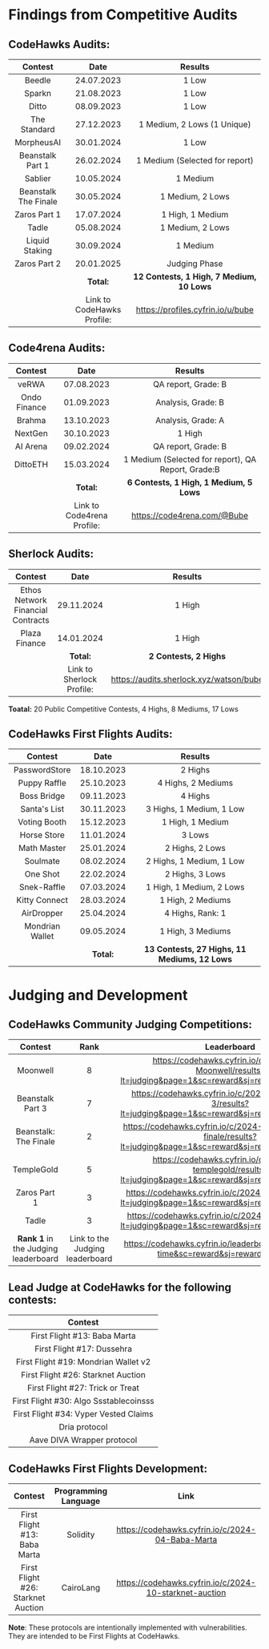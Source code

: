 
# Findings from Competitive Audits

## CodeHawks Audits:
|Contest	    |Date	      |Results                     |
|:-----------:|:---------:|:--------------------------:|
|Beedle       |24.07.2023 | 1 Low                      |
|Sparkn       |21.08.2023 | 1 Low                      |
|Ditto        |08.09.2023 | 1 Low                      |
|The Standard |27.12.2023 | 1 Medium, 2 Lows (1 Unique)|
|MorpheusAI   |30.01.2024 | 1 Low                      |
|Beanstalk Part 1 |26.02.2024 | 1 Medium (Selected for report)|
|Sablier      |10.05.2024 | 1 Medium                   |
|Beanstalk The Finale |30.05.2024 | 1 Medium, 2 Lows    |
|Zaros Part 1 |17.07.2024 | 1 High, 1 Medium           |
|Tadle        |05.08.2024 | 1 Medium, 2 Lows           |
|Liquid Staking |30.09.2024 | 1 Medium                 |
|Zaros Part 2 |20.01.2025 | Judging Phase              |
|             |**Total:** |**12 Contests, 1 High, 7 Medium, 10 Lows**        |
|             |Link to CodeHawks Profile: | https://profiles.cyfrin.io/u/bube |

## Code4rena Audits:
|Contest	    |Date	      |Results            |
|:-----------:|:---------:|:-----------------:|
|veRWA        |07.08.2023 |QA report, Grade: B|
|Ondo Finance |01.09.2023 |Analysis, Grade: B |
|Brahma       |13.10.2023 |Analysis, Grade: A |
|NextGen      |30.10.2023 |1 High             |
|AI Arena     |09.02.2024 |QA report, Grade: B|
|DittoETH     |15.03.2024 |1 Medium (Selected for report), QA Report, Grade:B |
|             |**Total:** |**6 Contests, 1 High, 1 Medium, 5 Lows** |
|             |Link to Code4rena Profile: | https://code4rena.com/@Bube |

## Sherlock Audits:
|Contest	    |Date	      |Results            |
|:-----------:|:---------:|:-----------------:|
|Ethos Network Financial Contracts|29.11.2024 |1 High|
|Plaza Finance|14.01.2024 |1 High             |
|             |**Total:** |**2 Contests, 2 Highs**        |
|             |Link to Sherlock Profile: | https://audits.sherlock.xyz/watson/bube |

**Toatal:** 20 Public Competitive Contests, 4 Highs, 8 Mediums, 17 Lows

## CodeHawks First Flights Audits:
|Contest	     |Date       |Results                    |               
|:------------:|:---------:|:-------------------------:|
|PasswordStore |18.10.2023 | 2 Highs                   |
|Puppy Raffle  |25.10.2023 | 4 Highs, 2 Mediums        |
|Boss Bridge   |09.11.2023 | 4 Highs                   |
|Santa's List  |30.11.2023 | 3 Highs, 1 Medium, 1 Low  |
|Voting Booth  |15.12.2023 | 1 High, 1 Medium          |
|Horse Store   |11.01.2024 | 3 Lows                    |
|Math Master   |25.01.2024 | 2 Highs, 2 Lows           |
|Soulmate      |08.02.2024 | 2 Highs, 1 Medium, 1 Low  |
|One Shot      |22.02.2024 | 2 Highs, 3 Lows           |
|Snek-Raffle   |07.03.2024 | 1 High, 1 Medium, 2 Lows  |
|Kitty Connect |28.03.2024 | 1 High, 2 Mediums         |
|AirDropper    |25.04.2024 | 4 Highs, Rank: 1          |
|Mondrian Wallet|09.05.2024 | 1 High, 3 Mediums        |
|              |**Total:** |**13 Contests, 27 Highs, 11 Mediums, 12 Lows**|

# Judging and Development

## CodeHawks Community Judging Competitions:
|Contest	     |Rank       |Leaderboard                |               
|:------------:|:---------:|:-------------------------:|
|Moonwell      |8          | https://codehawks.cyfrin.io/c/2024-03-Moonwell/results?lt=judging&page=1&sc=reward&sj=reward&t=leaderboard|
|Beanstalk Part 3|7        | https://codehawks.cyfrin.io/c/2024-05-Beanstalk-3/results?lt=judging&page=1&sc=reward&sj=reward&t=leaderboard       |
|Beanstalk: The Finale |2 | https://codehawks.cyfrin.io/c/2024-05-beanstalk-the-finale/results?lt=judging&page=1&sc=reward&sj=reward&t=leaderboard  |
|TempleGold   |5          | https://codehawks.cyfrin.io/c/2024-07-templegold/results?lt=judging&page=1&sc=reward&sj=reward&t=leaderboard |
|Zaros Part 1 |3          | https://codehawks.cyfrin.io/c/2024-07-zaros/results?lt=judging&page=1&sc=reward&sj=reward&t=leaderboard                    |
|Tadle        |3          | https://codehawks.cyfrin.io/c/2024-08-tadle/results?lt=judging&page=1&sc=reward&sj=reward&t=leaderboard                    |
|**Rank 1** in the Judging leaderboard |Link to the Judging leaderboard |https://codehawks.cyfrin.io/leaderboard?page=1&r=all-time&sc=reward&sj=reward&t=judging|

## Lead Judge at CodeHawks for the following contests:
|Contest	                   |
|:--------------------------:|
|First Flight #13: Baba Marta|
|First Flight #17: Dussehra  |
|First Flight #19: Mondrian Wallet v2 |
|First Flight #26: Starknet Auction  |
|First Flight #27: Trick or Treat  |
|First Flight #30: Algo Ssstablecoinsss |
|First Flight #34: Vyper Vested Claims  |
|Dria protocol               |
|Aave DIVA Wrapper protocol  |

## CodeHawks First Flights Development:
|Contest	     |Programming Language       |Link                    |               
|:------------:|:---------:|:-------------------------:|
|First Flight #13: Baba Marta |Solidity | https://codehawks.cyfrin.io/c/2024-04-Baba-Marta|
|First Flight #26: Starknet Auction |CairoLang |https://codehawks.cyfrin.io/c/2024-10-starknet-auction|

**Note**: These protocols are intentionally implemented with vulnerabilities. They are intended to be First Flights at CodeHawks.

